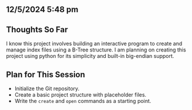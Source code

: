 ## 12/5/2024 5:48 pm
## Thoughts So Far
I know this project involves building an interactive program to create and manage index files using a B-Tree structure. I am planning on creating this project using python for its simplicity and built-in big-endian support.

## Plan for This Session
- Initialize the Git repository.
- Create a basic project structure with placeholder files.
- Write the `create` and `open` commands as a starting point.
